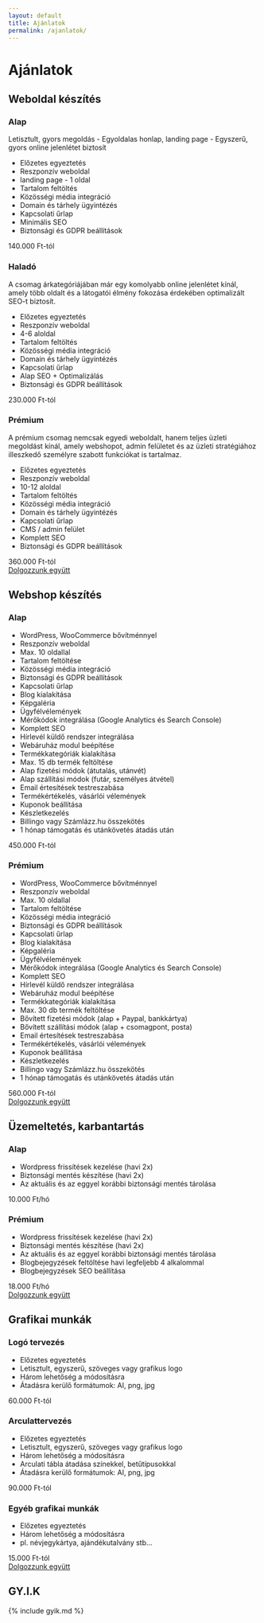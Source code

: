 ```yaml
---
layout: default
title: Ajánlatok
permalink: /ajanlatok/
---
```

<div class="headline">
    <h1 data-aos="fade-right">Ajánlatok</h1>
</div>
<div class="boxContainerLighter">
    <div data-aos="fade-right" data-aos-delay="200" class="boxTitle">
        <h2>Weboldal készítés</h2>
    </div>  
    <div class="boxContainer">
        <div class="box" data-aos="fade-right" data-aos-delay="600">
            <h3>Alap</h3>
            <p>Letisztult, gyors megoldás - Egyoldalas honlap, landing page - Egyszerű, gyors online jelenlétet biztosít</p>
            <ul>
                <li>Előzetes egyeztetés</li>
                <li>Reszponzív weboldal</li>
                <li>landing page - 1 oldal</li>
                <li>Tartalom feltöltés</li>
                <li>Közösségi média integráció</li>
                <li>Domain és tárhely ügyintézés</li>
                <li>Kapcsolati űrlap</li>
                <li>Minimális SEO</li>
                <li>Biztonsági és GDPR beállítások</li>
            </ul>
            <span>140.000 Ft-tól</span>
        </div>
        <div class="box" data-aos="fade-right" data-aos-delay="400">
            <h3>Haladó</h3>
            <p>A csomag árkategóriájában már egy komolyabb online jelenlétet kínál, amely több oldalt és a látogatói élmény fokozása érdekében optimalizált SEO-t biztosít.</p>
            <ul>
                <li>Előzetes egyeztetés</li>
                <li>Reszponzív weboldal</li>
                <li>4-6 aloldal</li>
                <li>Tartalom feltöltés</li>
                <li>Közösségi média integráció</li>
                <li>Domain és tárhely ügyintézés</li>
                <li>Kapcsolati űrlap</li>
                <li>Alap SEO + Optimalizálás</li>
                <li>Biztonsági és GDPR beállítások</li>
            </ul>
            <span>230.000 Ft-tól</span>
        </div>
        <div class="box" data-aos="fade-right" data-aos-delay="200">
            <h3>Prémium</h3>
            <p>A prémium csomag nemcsak egyedi weboldalt, hanem teljes üzleti megoldást kínál, amely webshopot, admin felületet és az üzleti stratégiához illeszkedő személyre szabott funkciókat is tartalmaz.</p>
            <ul>
                <li>Előzetes egyeztetés</li>
                <li>Reszponzív weboldal</li>
                <li>10-12 aloldal</li>
                <li>Tartalom feltöltés</li>
                <li>Közösségi média integráció</li>
                <li>Domain és tárhely ügyintézés</li>
                <li>Kapcsolati űrlap</li>
                <li>CMS / admin felület</li>
                <li>Komplett SEO</li>
                <li>Biztonsági és GDPR beállítások</li>
            </ul>
            <span>360.000 Ft-tól</span>
        </div>
    </div>
    <div data-aos="fade-right">
        <a href="../kapcsolat" class="button">
            <span>Dolgozzunk együtt</span>
            <i data-lucide="briefcase-business" class="icon"></i>
        </a>
    </div>
</div>
<div class="boxContainerDarker mT-4">
    <div class="boxTitle" data-aos="fade-right" data-aos-delay="200">
        <h2>Webshop készítés</h2>
    </div>
    <div class="boxContainer_2">
        <div class="box" data-aos="fade-right" data-aos-delay="400">
            <h3>Alap</h3>
            <ul>
                <li>WordPress, WooCommerce bővítménnyel</li>
                <li>Reszponzív weboldal</li>
                <li>Max. 10 oldallal</li>
                <li>Tartalom feltöltése</li>
                <li>Közösségi média integráció</li>
                <li>Biztonsági és GDPR beállítások</li>
                <li>Kapcsolati űrlap</li>
                <li>Blog kialakítása</li>
                <li>Képgaléria</li>
                <li>Ügyfélvélemények</li>
                <li>Mérőkódok integrálása (Google Analytics és Search Console)</li>
                <li>Komplett SEO</li>
                <li>Hírlevél küldő rendszer integrálása</li>
                <li>Webáruház modul beépítése</li>
                <li>Termékkategóriák kialakítása</li>
                <li>Max. 15 db termék feltöltése</li>
                <li>Alap fizetési módok (átutalás, utánvét)</li>
                <li>Alap szállítási módok (futár, személyes átvétel)</li>
                <li>Email értesítések testreszabása</li>
                <li>Termékértékelés, vásárlói vélemények</li>
                <li>Kuponok beállítása</li>
                <li>Készletkezelés</li>
                <li>Billingo vagy Számlázz.hu összekötés</li>
                <li>1 hónap támogatás és utánkövetés átadás után</li>
            </ul>
            <span>450.000 Ft-tól</span>
        </div>
        <div class="box" data-aos="fade-right" data-aos-delay="200">
            <h3>Prémium</h3>
            <ul>
                <li>WordPress, WooCommerce bővítménnyel</li>
                <li>Reszponzív weboldal</li>
                <li>Max. 10 oldallal</li>
                <li>Tartalom feltöltése</li>
                <li>Közösségi média integráció</li>
                <li>Biztonsági és GDPR beállítások</li>
                <li>Kapcsolati űrlap</li>
                <li>Blog kialakítása</li>
                <li>Képgaléria</li>
                <li>Ügyfélvélemények</li>
                <li>Mérőkódok integrálása (Google Analytics és Search Console)</li>
                <li>Komplett SEO</li>
                <li>Hírlevél küldő rendszer integrálása</li>
                <li>Webáruház modul beépítése</li>
                <li>Termékkategóriák kialakítása</li>
                <li>Max. 30 db termék feltöltése</li>
                <li>Bővített fizetési módok (alap + Paypal, bankkártya)</li>
                <li>Bővített szállítási módok (alap + csomagpont, posta)</li>
                <li>Email értesítések testreszabása</li>
                <li>Termékértékelés, vásárlói vélemények</li>
                <li>Kuponok beállítása</li>
                <li>Készletkezelés</li>
                <li>Billingo vagy Számlázz.hu összekötés</li>
                <li>1 hónap támogatás és utánkövetés átadás után</li>
            </ul>
            <span>560.000 Ft-tól</span>
        </div>
    </div>
    <div data-aos="fade-right">
        <a href="../kapcsolat" class="button">
            <span>Dolgozzunk együtt</span>
            <i data-lucide="briefcase-business" class="icon"></i>
        </a>
    </div>
</div>
<div class="boxContainerLighter">
    <div class="boxTitle" data-aos="fade-right" data-aos-delay="200">
        <h2>Üzemeltetés, karbantartás</h2>
    </div>
    <div class="boxContainer_2">
        <div class="box" data-aos="fade-right" data-aos-delay="400">
            <h3>Alap</h3>
            <ul>
                <li>Wordpress frissítések kezelése (havi 2x)</li>
                <li>Biztonsági mentés készítése (havi 2x)</li>
                <li>Az aktuális és az eggyel korábbi biztonsági mentés tárolása</li>
            </ul>
            <span>10.000 Ft/hó</span>
        </div>
        <div class="box" data-aos="fade-right" data-aos-delay="200">
            <h3>Prémium</h3>
            <ul>
                <li>Wordpress frissítések kezelése (havi 2x)</li>
                <li>Biztonsági mentés készítése (havi 2x)</li>
                <li>Az aktuális és az eggyel korábbi biztonsági mentés tárolása</li>
                <li>Blogbejegyzések feltöltése havi legfeljebb 4 alkalommal</li>
                <li>Blogbejegyzések SEO beállítása</li>
            </ul>
            <span>18.000 Ft/hó</span>
        </div>
    </div>
    <div data-aos="fade-right">
        <a href="../kapcsolat" class="button">
            <span>Dolgozzunk együtt</span>
            <i data-lucide="briefcase-business" class="icon"></i>
        </a>
    </div>
</div>
<div class="boxContainerDarker mT-4">
    <div class="boxTitle" data-aos="fade-right" data-aos-delay="200">
        <h2>Grafikai munkák</h2>
    </div>
    <div class="boxContainer">
        <div class="box" data-aos="fade-right" data-aos-delay="600">
            <h3>Logó tervezés</h3>
            <ul>
                <li>Előzetes egyeztetés</li>
                <li>Letisztult, egyszerű, szöveges vagy grafikus logo</li>
                <li>Három lehetőség a módosításra</li>
                <li>Átadásra kerülő formátumok: AI, png, jpg</li>
            </ul>
            <span>60.000 Ft-tól</span>
        </div>
        <div class="box" data-aos="fade-right" data-aos-delay="400">
            <h3>Arculattervezés</h3>
            <ul>
                <li>Előzetes egyeztetés</li>
                <li>Letisztult, egyszerű, szöveges vagy grafikus logo</li>
                <li>Három lehetőség a módosításra</li>
                <li>Arculati tábla átadása színekkel, betűtípusokkal</li>
                <li>Átadásra kerülő formátumok: AI, png, jpg</li>
            </ul>
            <span>90.000 Ft-tól</span>
        </div>
        <div class="box" data-aos="fade-right" data-aos-delay="200">
            <h3>Egyéb grafikai munkák</h3>
            <ul>
                <li>Előzetes egyeztetés</li>
                <li>Három lehetőség a módosításra</li>
                <li>pl. névjegykártya, ajándékutalvány stb...</li>
            </ul>
            <span>15.000 Ft-tól</span>
        </div>
    </div>
    <div data-aos="fade-right">
        <a href="../kapcsolat" class="button">
            <span>Dolgozzunk együtt</span>
            <i data-lucide="briefcase-business" class="icon"></i>
        </a>
    </div>
</div>
<div class="boxTitle" data-aos="fade-right">
    <h2>GY.I.K</h2>
</div>
{% include gyik.md %}
